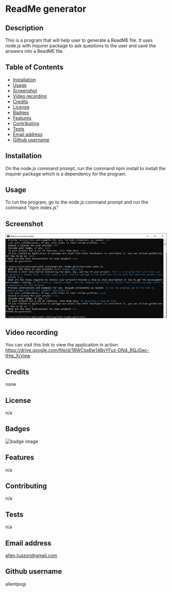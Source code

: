 
# ReadMe generator

## Description

This is a program that will help user to generate a ReadME file. It uses node.js with inquirer package to ask questions to the user and save the answers into a ReadME file.

## Table of Contents
- [Installation](#installation)
- [Usage](#usage)
- [Screenshot](#screenshot)
- [Video recording](#video-recording)
- [Credits](#credits)
- [License](#license)
- [Badges](#badges)
- [Features](#features)
- [Contributing](#contributing)
- [Tests](#tests)
- [Email address](#email-address)
- [Github username](#github-username)

## Installation
On the node.js command prompt, run the command npm install to install the inquirer package which is a dependency for the program.

## Usage
To run the program, go to the node.js command prompt and run the command "npm index.js"

## Screenshot
![screenshot](./assets/screenshot.JPG)

## Video recording
You can visit this link to view the application in action: https://drive.google.com/file/d/18WCgs6w14ByYFuz-DN4_RQJGec-tHw_X/view


## Credits
none

## License
n/a

## Badges
![badge image](https://img.shields.io/github/languages/top/lernantino/badmath)

## Features
n/a

## Contributing
n/a

## Tests
n/a

## Email address
allen.tuazon@gmail.com

## Github username
allentpogi

            